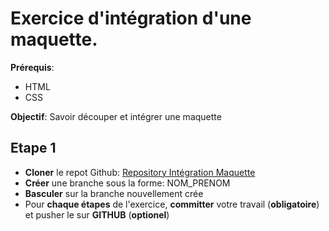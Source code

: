 # Exercice d'intégration d'une maquette.

**Prérequis**: 

* HTML
* CSS

**Objectif**: Savoir découper et intégrer une maquette

## Etape 1

- **Cloner** le repot Github: [Repository Intégration Maquette](https://github.com/EdenSchoolFrance/Lyon-integration-maquette)
- **Créer** une branche sous la forme: NOM_PRENOM
- **Basculer** sur la branche nouvellement crée
- Pour **chaque étapes** de l'exercice, **committer** votre travail (**obligatoire**) et pusher le sur **GITHUB** (**optionel**)